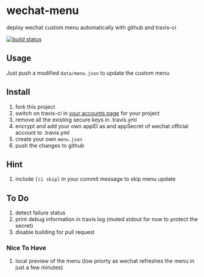 # wechat-menu

deploy wechat custom menu automatically with github and travis-ci

[![build status](https://secure.travis-ci.org/rogerz/wechat-menu.png)](http://travis-ci.org/rogerz/wechat-menu)

## Usage

Just push a modified `data/menu.json` to update the custom menu

## Install

1. fork this project
2. switch on travis-ci in [your accounts page](https://travis-ci.org/profile) for your project
3. remove all the existing secure keys in .travis.yml
4. encrypt and add your own appID as and appSecret of wechat official account to .travis.yml
5. create your own `menu.json`
6. push the changes to github

## Hint

1. include `[ci skip]` in your commit message to skip menu update

## To Do

1. detect failure status
2. print debug information in travis log (muted stdout for now to protect the secret)
3. disable building for pull request

### Nice To Have

1. local preview of the menu (low priorty as wechat refreshes the menu in just a few minutes)
